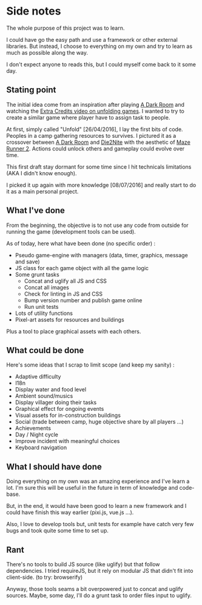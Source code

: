 # Side notes

The whole purpose of this project was to learn.

I could have go the easy path and use a framework or other external libraries.
But instead, I choose to everything on my own and try to learn as much as possible along the way.

I don't expect anyone to reads this, but I could myself come back to it some day.

## Stating point

The initial idea come from an inspiration after playing [A Dark Room](http://adarkroom.doublespeakgames.com/) and watching the [Extra Credits video on unfolding games](https://www.youtube.com/watch?v=ptk93AyICH0).
I wanted to try to create a similar game where player have to assign task to people.

At first, simply called "Unfold" [26/04/2016], I lay the first bits of code.
Peoples in a camp gathering resources to survives.
I pictured it as a crossover between [A Dark Room](http://adarkroom.doublespeakgames.com/) and [Die2Nite](http://www.die2nite.com) with the aesthetic of [Maze Runner 2](http://www.imdb.com/title/tt4046784/mediaviewer/rm2226648064).
Actions could unlock others and gameplay could evolve over time.

This first draft stay dormant for some time since I hit technicals limitations (AKA I didn't know enough).

I picked it up again with more knowledge [08/07/2016] and really start to do it as a main personal project.


## What I've done

From the beginning, the objective is to not use any code from outside for running the game (development tools can be used).

As of today, here what have been done (no specific order) :
  * Pseudo game-engine with managers (data, timer, graphics, message and save)
  * JS class for each game object with all the game logic
  * Some grunt tasks
    * Concat and uglify all JS and CSS
    * Concat all images
    * Check for linting in JS and CSS
    * Bump version number and publish game online
    * Run unit tests
  * Lots of utility functions
  * Pixel-art assets for resources and buildings

Plus a tool to place graphical assets with each others.


## What could be done

Here's some ideas that I scrap to limit scope (and keep my sanity) :
  * Adaptive difficulty
  * I18n
  * Display water and food level
  * Ambient sound/musics
  * Display villager doing their tasks
  * Graphical effect for ongoing events
  * Visual assets for in-construction buildings
  * Social (trade between camp, huge objective share by all players ...)
  * Achievements
  * Day / Night cycle
  * Improve incident with meaningful choices
  * Keyboard navigation


## What I should have done

Doing everything on my own was an amazing experience and I've learn a lot.
I'm sure this will be useful in the future in term of knowledge and code-base.

But, in the end, it would have been good to learn a new framework and I could have finish this way earlier (pixi.js, vue.js ...).

Also, I love to develop tools but, unit tests for example have catch very few bugs and took quite some time to set up.

## Rant

There's no tools to build JS source (like uglify) but that follow dependencies.
I tried requireJS, but it rely on modular JS that didn't fit into client-side. (to try: browserify)

Anyway, those tools seams a bit overpowered just to concat and uglify sources.
Maybe, some day, I'll do a grunt task to order files input to uglify.
